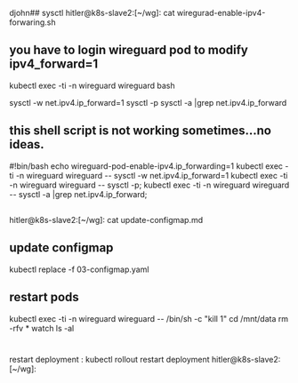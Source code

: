 djohn## sysctl
hitler@k8s-slave2:[~/wg]:
cat wiregurad-enable-ipv4-forwaring.sh
## you have to login wireguard pod to modify ipv4_forward=1
kubectl exec -ti -n wireguard wireguard bash


sysctl -w net.ipv4.ip_forward=1
sysctl -p
sysctl -a |grep net.ipv4.ip_forward
## this shell script is not working sometimes...no ideas.
#!bin/bash
echo wireguard-pod-enable-ipv4.ip_forwarding=1
kubectl exec -ti -n wireguard wireguard -- sysctl -w net.ipv4.ip_forward=1
kubectl exec -ti -n wireguard wireguard -- sysctl -p;
kubectl exec -ti -n wireguard wireguard -- sysctl -a |grep net.ipv4.ip_forward;

## 
hitler@k8s-slave2:[~/wg]:
cat update-configmap.md

## update configmap
kubectl replace -f 03-configmap.yaml

## restart pods
 kubectl exec -ti -n wireguard wireguard -- /bin/sh -c "kill 1"
cd /mnt/data
rm -rfv *
watch ls -al
#
 restart deployment : kubectl rollout restart deployment <name>
hitler@k8s-slave2:[~/wg]:

